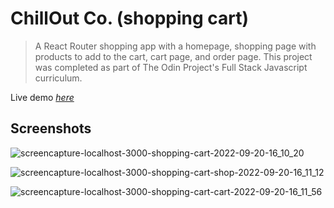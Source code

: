 # ChillOut Co. (shopping cart)
> A React Router shopping app with a homepage, shopping page with products to add to the cart, cart page, and order page. This project was completed as part of The Odin Project's Full Stack Javascript curriculum.

Live demo [_here_](https://cynthem.github.io/shopping-cart/)

## Screenshots
![screencapture-localhost-3000-shopping-cart-2022-09-20-16_10_20](https://user-images.githubusercontent.com/96557009/191399072-e21c5c29-680d-4452-9a09-3dba84702d8e.png)

![screencapture-localhost-3000-shopping-cart-shop-2022-09-20-16_11_12](https://user-images.githubusercontent.com/96557009/191399089-4190d10b-3e8d-49a9-9de6-90df52a892ff.png)

![screencapture-localhost-3000-shopping-cart-cart-2022-09-20-16_11_56](https://user-images.githubusercontent.com/96557009/191399099-583d728e-fcc2-44e6-9eb2-b80b8acbc226.png)

